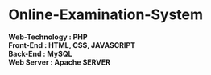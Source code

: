 # Online-Examination-System
<b>Web-Technology : PHP <br> 
Front-End : HTML, CSS, JAVASCRIPT<br>
Back-End :    MySQL<br>
Web Server : Apache SERVER </b><br>
